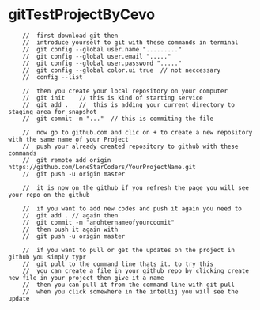 # gitTestProjectByCevo
        
        
        
        //  first download git then
        //  introduce yourself to git with these commands in terminal
        //  git config --global user.name "........."
        //  git config --global user.email "....."
        //  git config --global user.password "....."
        //  git config --global color.ui true  // not neccessary
        //  config --list

        //  then you create your local repository on your computer
        //  git init    // this is kind of starting service
        //  git add .   //  this is adding your current directory to staging area for snapshot
        //  git commit -m "..."  // this is commiting the file

        //  now go to github.com and clic on + to create a new repository with the same name of your Project
        //  push your already created repository to github with these commands
        //  git remote add origin https://github.com/LoneStarCoders/YourProjectName.git
        //  git push -u origin master

        //  it is now on the github if you refresh the page you will see your repo on the github

        //  if you want to add new codes and push it again you need to
        //  git add . // again then
        //  git commit -m "anohternameofyourcoomit"
        //  then push it again with
        //  git push -u origin master

        //  if you want to pull or get the updates on the project in github you simply typr
        //  git pull to the command line thats it. to try this
        //  you can create a file in your github repo by clicking create new file in your project then give it a name
        //  then you can pull it from the command line with git pull
        //  when you click somewhere in the intellij you will see the update

